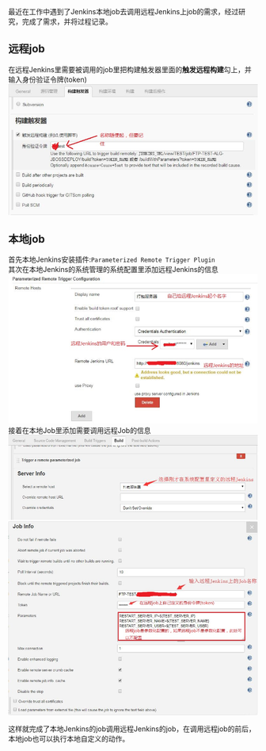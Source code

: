   最近在工作中遇到了Jenkins本地job去调用远程Jenkins上job的需求，经过研究，完成了需求，并将过程记录。  

## 远程job  
在远程Jenkins里需要被调用的job里把构建触发器里面的**触发远程构建**勾上，并输入身份验证令牌(token)  
![](images/本地job调用远程job1.jpg)  

## 本地job  
首先本地Jenkins安装插件:`Parameterized Remote Trigger Plugin`  
其次在本地Jenkins的系统管理的系统配置里添加远程Jenkins的信息  
![](images/本地job调用远程job2.jpg)  
接着在本地Job里添加需要调用远程Job的信息  
![](images/本地job调用远程job3.jpg)  
![](images/本地job调用远程job4.jpg)  

这样就完成了本地Jenkins的job调用远程Jenkins的job，在调用远程job的前后，本地job也可以执行本地自定义的动作。
